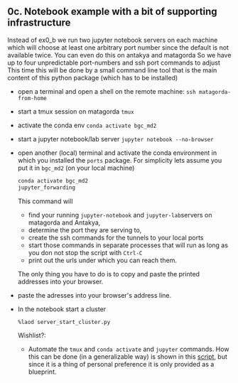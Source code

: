 ## 0c. Notebook example with a bit of supporting infrastructure
Instead of ex0_b we run two jupyter notebook servers on each machine which will choose at least
one arbitrary port number since the default is not available twice.
You can even do this on antakya and matagorda
So we have up to four unpredictable port-numbers and  ssh port commands to adjust
This time this will be done by a small command line tool that is the main content of this
python package (which has to be installed)

* open a terminal and open a shell on the remote machine:
  ```ssh matagorda-from-home```
* start a tmux session on matagorda
  ``` tmux ```
* activate the conda env
  `conda activate bgc_md2`
* start a jupyter notebook/lab server
  ```jupyter notebook --no-browser```
* open another (local) terminal and
  activate the conda environment in which you installed the `ports` package.
  For simplicity lets assume you  put it in  `bgc_md2` (on your local machine)
  ```bash
  conda activate bgc_md2
  jupyter_forwarding
  ```
  This command will
  * find your running `jupyter-notebook` and `jupyter-lab`servers on matagorda and Antakya,
  * determine the port they are serving to,
  * create the ssh commands for the tunnels to your local ports
  * start those commands in separate processes that will run as long
    as you don not  stop the script with `Ctrl-C`
  * print out the urls under which you can reach them.

  The only thing you have to do is to copy and paste the printed addresses into your browser.

* paste the adresses into your browser's address line.


* In the notebook start a cluster  
  ```ipython
  %laod server_start_cluster.py
  ```




  Wishlist?:
  * Automate the `tmux` and `conda activate` and `jupyter` commands.
  How this can be done (in a generalizable way) is shown in this [script](send_keys_quoted.sh), but since it
  is a thing of personal preference it is only provided as a blueprint.
